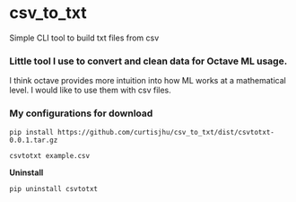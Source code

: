 # csv_to_txt
Simple CLI tool to build txt files from csv

### Little tool I use to convert and clean data for Octave ML usage.
I think octave provides more intuition into how ML works at a mathematical level. I would like to use them with csv files.

### My configurations for download
```
pip install https://github.com/curtisjhu/csv_to_txt/dist/csvtotxt-0.0.1.tar.gz
```
```
csvtotxt example.csv
```


**Uninstall**
```
pip uninstall csvtotxt
```